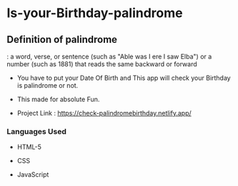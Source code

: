# Is-your-Birthday-palindrome

## Definition of palindrome
: a word, verse, or sentence (such as "Able was I ere I saw Elba") or a number (such as 1881) that reads the same backward or forward

- You have to put your Date Of Birth and This app will check your Birthday is palindrome or not.

- This made for absolute Fun.

- Project Link : https://check-palindromebirthday.netlify.app/

### Languages Used
- HTML-5

- CSS

- JavaScript
